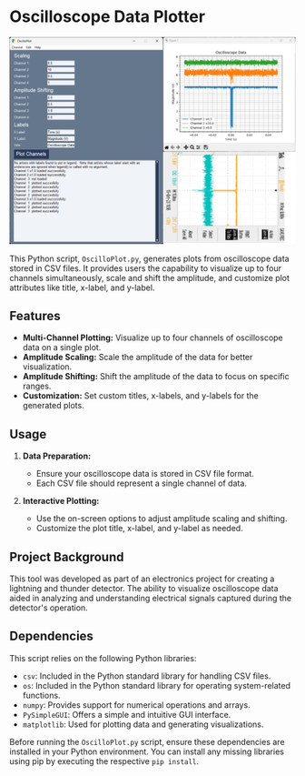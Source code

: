 # Oscilloscope Data Plotter

![Project Image](screenshots/main_image.svg)

This Python script, `OscilloPlot.py`, generates plots from oscilloscope data stored in CSV files. It provides users the capability to visualize up to four channels simultaneously, scale and shift the amplitude, and customize plot attributes like title, x-label, and y-label.

## Features

- **Multi-Channel Plotting:** Visualize up to four channels of oscilloscope data on a single plot.
- **Amplitude Scaling:** Scale the amplitude of the data for better visualization.
- **Amplitude Shifting:** Shift the amplitude of the data to focus on specific ranges.
- **Customization:** Set custom titles, x-labels, and y-labels for the generated plots.

## Usage

1. **Data Preparation:**
    - Ensure your oscilloscope data is stored in CSV file format.
    - Each CSV file should represent a single channel of data.
   
2. **Interactive Plotting:**
    - Use the on-screen options to adjust amplitude scaling and shifting.
    - Customize the plot title, x-label, and y-label as needed.

## Project Background

This tool was developed as part of an electronics project for creating a lightning and thunder detector. The ability to visualize oscilloscope data aided in analyzing and understanding electrical signals captured during the detector's operation.

## Dependencies

This script relies on the following Python libraries:

- `csv`: Included in the Python standard library for handling CSV files.
- `os`: Included in the Python standard library for operating system-related functions.
- `numpy`: Provides support for numerical operations and arrays.
- `PySimpleGUI`: Offers a simple and intuitive GUI interface.
- `matplotlib`: Used for plotting data and generating visualizations.


Before running the `OscilloPlot.py` script, ensure these dependencies are installed in your Python environment. You can install any missing libraries using pip by executing the respective `pip install`.
